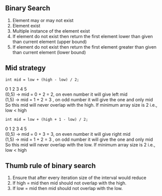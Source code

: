 
## Binary Search
1. Element may or may not exist
2. Element exist
3. Multiple instance of the element exist
4. If element do not exist then return the first element lower than given than current element (upper bound)
4. If element do not exist then return the first element greater than given than current element (lower bound)


## Mid strategy
```
int mid = low + (high - low) / 2;
```
0 1 2 3 4 5  
(0,5) -> mid = 0 + 2 = 2, on even number it will give left mid  
(1,5) -> mid = 1 + 2 = 3 , on odd number it will give the one and only mid  
So this mid will never overlap with the high. If minimum array size is 2 i.e., low < high
```
int mid = low + (high + 1 - low) / 2;
```
0 1 2 3 4 5  
(0,5) -> mid = 0 + 3 = 3, on even number it will give right mid  
(1,5) -> mid = 1 + 2 = 3 , on odd number it will give the one and only mid  
So this mid will never overlap with the low. If minimum array size is 2 i.e., low < high

## Thumb rule of binary search
1. Ensure that after every iteration size of the interval would reduce
2. If high = mid then mid should not overlap with the high. 
3. If low = mid then mid should not overlap with the low.

